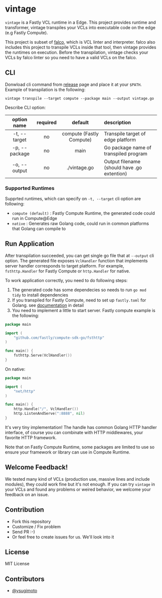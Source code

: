 # vintage

`vintage` is a Fastly VCL runtime in a Edge.
This project provides runtime and transformer, vintage transpiles your VCLs into executable code on the edge (e.g Fastly Compute).

This project is subset of [falco](https://github.com/ysugimoto/falco), which is VCL linter and interpreter.
falco also includes this project to transpile VCLs inside that tool, then vintage provides the runtimes on execution.
Before the transpilation, vintage checks your VCLs by falco linter so you need to have a valid VCLs on the falco.

## CLI

Donwload cli command from [release]() page and place it at your `$PATH`.
Example of transpilation is the following:

```shell
vintage transpile --target compute --package main --output vintage.go
```

Describe CLI option:

| option name   | required | default                  | description                                 |
|:-------------:|:--------:|:------------------------:|:--------------------------------------------|
| -t, --target  | no       | compute (Fastly Compute) | Transpile target of edge platform           |
| -p, --package | no       | main                     | Go package name of transpiled program       |
| -o, --output  | no       | ./vintage.go             | Output filename (should have .go extention) |

### Supported Runtimes

Supprted runtimes, which can specify on `-t, --target` cli option are following:

- `compute (default)` : Fastly Compute Runtime, the generated code could run in Compute@Edge
- `native` : Generates raw Golang code, could run in common platforms that Golang can compile to

## Run Application

After transpilation succeeded, you can get single go file that at `--output` cli option.
The generated file exposes `VclHandler` function that implements server handler corresponds to target platform.
For example, `fsthttp.Handler` for Fastly Compute or `http.Handler` for native.

To work application correctly, you need to do following steps:

1. The generated code has some dependecies so needs to run `go mod tidy` to install dependencies
2. If you transpiled for Fastly Compute, need to set up `fastly.toml` for Golang. see [documentation](https://developer.fastly.com/learning/compute/go/) in detail
3. You need to implement a little to start server. Fastly compute example is the following:

```go
package main

import (
	"github.com/fastly/compute-sdk-go/fsthttp"
)

func main() {
	fsthttp.Serve(VclHandler())
}
```

On native:

```go
package main

import (
	"net/http"
)

func main() {
    http.Handle("/", VclHandler())
    http.ListenAndServe(":8888", nil)
}
```

It's very tiny implementation! The handle has common Golang HTTP handler interface, of course you can combinate with HTTP middlewares, your favorite HTTP framework.

Note that on Fastly Compute Runtime, some packages are limited to use so ensure your framework or library can use in Compute Runtime.

## Welcome Feedback!

We tested many kind of VCLs (production use, massive lines and include modules), they could work fine but it's not enough.
If you can try `vintage` in your VCLs and found any problems or weired behavior, we welcome your feedback on an issue.

## Contribution

- Fork this repository
- Customize / Fix problem
- Send PR :-)
- Or feel free to create issues for us. We'll look into it

## License

MIT License

## Contributors

- [@ysugimoto](https://github.com/ysugimoto)
